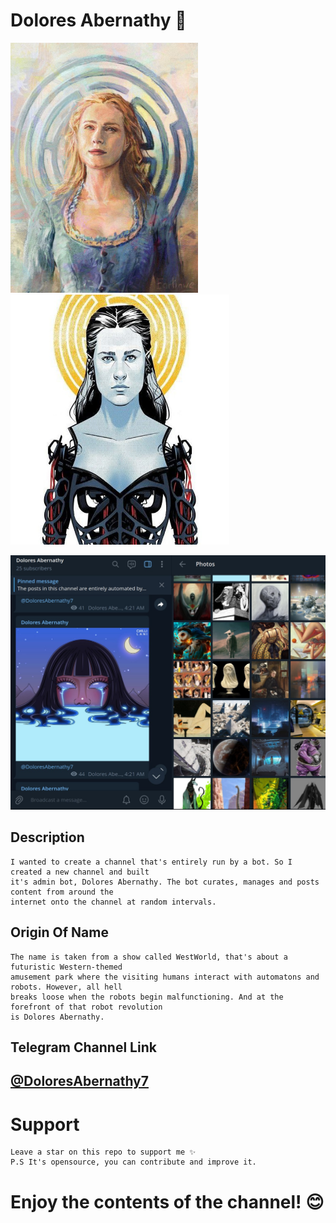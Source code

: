 # Dolores Abernathy 🎉

<img src="Assets/dolores.jpg" width="300px" height="400px"> <img src="Assets/dolores2.jpg" width="350px" height="400px">

![Screenshot](Assets/screenshot.jpg)

## Description
    I wanted to create a channel that's entirely run by a bot. So I created a new channel and built 
    it's admin bot, Dolores Abernathy. The bot curates, manages and posts content from around the 
    internet onto the channel at random intervals.

## Origin Of Name 
    The name is taken from a show called WestWorld, that's about a futuristic Western-themed 
    amusement park where the visiting humans interact with automatons and robots. However, all hell 
    breaks loose when the robots begin malfunctioning. And at the forefront of that robot revolution 
    is Dolores Abernathy.

## Telegram Channel Link
## [@DoloresAbernathy7](https://t.me/DoloresAbernathy7)

# Support 
    Leave a star on this repo to support me ✨ 
    P.S It's opensource, you can contribute and improve it.

# Enjoy the contents of the channel! 😊

